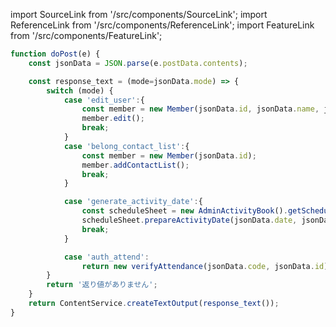 import SourceLink from '/src/components/SourceLink';
import ReferenceLink from '/src/components/ReferenceLink';
import FeatureLink from '/src/components/FeatureLink';

<SourceLink href="/docs/attendance-management-system/source/function/doPost"/>
<ReferenceLink href="/docs/attendance-management-system/reference/function/doPost"/>
<FeatureLink href="/docs/attendance-management-system/feature/function/doPost"/>


```ts title="/src/main.ts"
function doPost(e) {
    const jsonData = JSON.parse(e.postData.contents);

    const response_text = (mode=jsonData.mode) => {
        switch (mode) {
            case 'edit_user':{
                const member = new Member(jsonData.id, jsonData.name, jsonData.part, jsonData.grade);
                member.edit();
                break;
            }
            case 'belong_contact_list':{
                const member = new Member(jsonData.id);
                member.addContactList();
                break;
            }

            case 'generate_activity_date':{
                const scheduleSheet = new AdminActivityBook().getScheduleSheet();
                scheduleSheet.prepareActivityDate(jsonData.date, jsonData.section, jsonData.tutti, jsonData.slots);
                break;
            }

            case 'auth_attend':
                return new verifyAttendance(jsonData.code, jsonData.id).start();
        }
        return '返り値がありません';
    }
    return ContentService.createTextOutput(response_text());
}
```